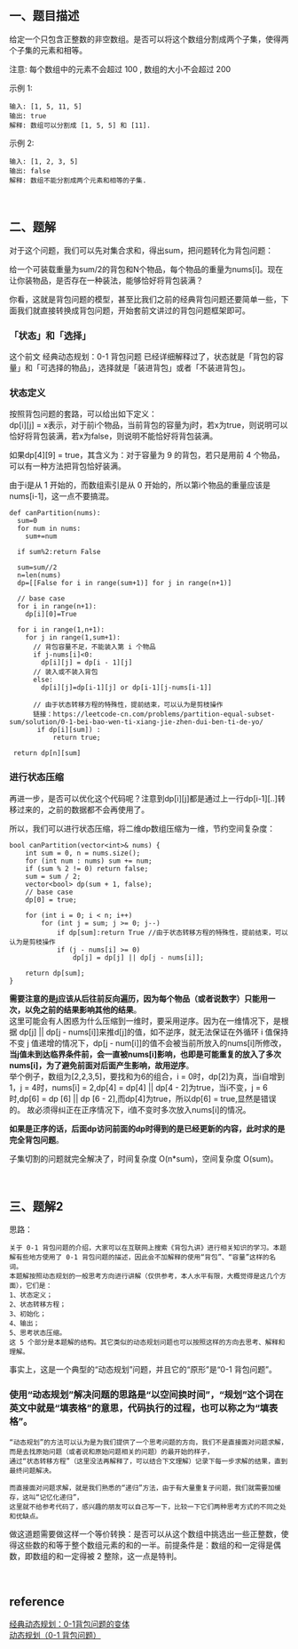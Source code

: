 ## 一、题目描述
给定一个只包含正整数的非空数组。是否可以将这个数组分割成两个子集，使得两个子集的元素和相等。

注意:
每个数组中的元素不会超过 100 ,
数组的大小不会超过 200

示例 1:
```
输入: [1, 5, 11, 5]
输出: true
解释: 数组可以分割成 [1, 5, 5] 和 [11].
```
示例 2:
```
输入: [1, 2, 3, 5]
输出: false
解释: 数组不能分割成两个元素和相等的子集.
```

&nbsp;
## 二、题解
对于这个问题，我们可以先对集合求和，得出sum，把问题转化为背包问题：

给一个可装载重量为sum/2的背包和N个物品，每个物品的重量为nums[i]。现在让你装物品，是否存在一种装法，能够恰好将背包装满？

你看，这就是背包问题的模型，甚至比我们之前的经典背包问题还要简单一些，下面我们就直接转换成背包问题，开始套前文讲过的背包问题框架即可。
### 「状态」和「选择」
这个前文 经典动态规划：0-1 背包问题 已经详细解释过了，状态就是「背包的容量」和「可选择的物品」，选择就是「装进背包」或者「不装进背包」。
### 状态定义
按照背包问题的套路，可以给出如下定义：  
dp[i][j] = x表示，对于前i个物品，当前背包的容量为j时，若x为true，则说明可以恰好将背包装满，若x为false，则说明不能恰好将背包装满。

如果dp[4][9] = true，其含义为：对于容量为 9 的背包，若只是用前 4 个物品，可以有一种方法把背包恰好装满。

由于i是从 1 开始的，而数组索引是从 0 开始的，所以第i个物品的重量应该是nums[i-1]，这一点不要搞混。
```
def canPartition(nums):
  sum=0
  for num in nums:
    sum+=num
    
  if sum%2:return False
  
  sum=sum//2
  n=len(nums)
  dp=[[False for i in range(sum+1)] for j in range(n+1)]
  
  // base case
  for i in range(n+1):
    dp[i][0]=True
  
  for i in range(1,n+1):
    for j in range(1,sum+1):
      // 背包容量不足，不能装入第 i 个物品
      if j-nums[i]<0:
        dp[i][j] = dp[i - 1][j]
      // 装入或不装入背包
      else:
        dp[i][j]=dp[i-1][j] or dp[i-1][j-nums[i-1]]
        
      // 由于状态转移方程的特殊性，提前结束，可以认为是剪枝操作
      链接：https://leetcode-cn.com/problems/partition-equal-subset-sum/solution/0-1-bei-bao-wen-ti-xiang-jie-zhen-dui-ben-ti-de-yo/
       if dp[i][sum]) :
           return true;

 return dp[n][sum]
```
### 进行状态压缩
再进一步，是否可以优化这个代码呢？注意到dp[i][j]都是通过上一行dp[i-1][..]转移过来的，之前的数据都不会再使用了。

所以，我们可以进行状态压缩，将二维dp数组压缩为一维，节约空间复杂度：
```
bool canPartition(vector<int>& nums) {
    int sum = 0, n = nums.size();
    for (int num : nums) sum += num;
    if (sum % 2 != 0) return false;
    sum = sum / 2;
    vector<bool> dp(sum + 1, false);
    // base case
    dp[0] = true;

    for (int i = 0; i < n; i++) 
        for (int j = sum; j >= 0; j--) 
            if dp[sum]:return True //由于状态转移方程的特殊性，提前结束，可以认为是剪枝操作
            if (j - nums[i] >= 0) 
                dp[j] = dp[j] || dp[j - nums[i]];

    return dp[sum];
}
```
**需要注意的是j应该从后往前反向遍历，因为每个物品（或者说数字）只能用一次，以免之前的结果影响其他的结果**。  
这里可能会有人困惑为什么压缩到一维时，要采用逆序。因为在一维情况下，是根据 dp[j] || dp[j - nums[i]]来推d[j]的值，如不逆序，就无法保证在外循环 i 值保持不变 j 值递增的情况下，dp[j - num[i]]的值不会被当前所放入的nums[i]所修改，**当j值未到达临界条件前，会一直被nums[i]影响，也即是可能重复的放入了多次nums[i]，为了避免前面对后面产生影响，故用逆序**。   
举个例子，数组为[2,2,3,5]，要找和为6的组合，i = 0时，dp[2]为真，当i自增到1，j = 4时，nums[i] = 2,dp[4] = dp[4] || dp[4 - 2]为true，当i不变，j = 6时,dp[6] = dp [6] || dp [6 - 2],而dp[4]为true，所以dp[6] = true,显然是错误的。 故必须得纠正在正序情况下，i值不变时多次放入nums[i]的情况。

**如果是正序的话，后面dp访问前面的dp时得到的是已经更新的内容，此时求的是完全背包问题**。

子集切割的问题就完全解决了，时间复杂度 O(n*sum)，空间复杂度 O(sum)。 

&nbsp;  
## 三、题解2
思路：  
```
关于 0-1 背包问题的介绍，大家可以在互联网上搜索《背包九讲》进行相关知识的学习。本题解有些地方使用了 0-1 背包问题的描述，因此会不加解释的使用“背包”、“容量”这样的名词。
本题解按照动态规划的一般思考方向进行讲解（仅供参考，本人水平有限，大概觉得是这几个方面），它们是：
1、状态定义；
2、状态转移方程；
3、初始化；
4、输出；
5、思考状态压缩。
这 5 个部分是本题解的结构。其它类似的动态规划问题也可以按照这样的方向去思考、解释和理解。
```
事实上，这是一个典型的“动态规划”问题，并且它的“原形”是“0-1 背包问题”。
### **使用“动态规划”解决问题的思路是“以空间换时间”，“规划”这个词在英文中就是“填表格”的意思，代码执行的过程，也可以称之为“填表格”**。
```
“动态规划”的方法可以认为是为我们提供了一个思考问题的方向，我们不是直接面对问题求解，而是去找原始问题（或者说和原始问题相关的问题）的最开始的样子，
通过“状态转移方程”（这里没法再解释了，可以结合下文理解）记录下每一步求解的结果，直到最终问题解决。

而直接面对问题求解，就是我们熟悉的“递归”方法，由于有大量重复子问题，我们就需要加缓存，这叫“记忆化递归”，
这里就不给参考代码了，感兴趣的朋友可以自己写一下，比较一下它们两种思考方式的不同之处和优缺点。
```
做这道题需要做这样一个等价转换：是否可以从这个数组中挑选出一些正整数，使得这些数的和等于整个数组元素的和的一半。前提条件是：数组的和一定得是偶数，即数组的和一定得被 2 整除，这一点是特判。


&nbsp;
## reference
[经典动态规划：0-1背包问题的变体](https://mp.weixin.qq.com/s?__biz=MzAxODQxMDM0Mw==&mid=2247485103&idx=1&sn=8a9752e18ed528e5c18d973dcd134260&chksm=9bd7f8a7aca071b14c736a30ef7b23b80914c676414b01f8269808ef28da48eb13e90a432fff&scene=21#wechat_redirect)    
[动态规划（0-1 背包问题）](https://leetcode-cn.com/problems/partition-equal-subset-sum/solution/0-1-bei-bao-wen-ti-xiang-jie-zhen-dui-ben-ti-de-yo/)
